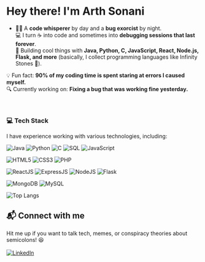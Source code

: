 # **Hey there! I'm Arth Sonani**  
- 👨‍💻 A **code whisperer** by day and a **bug exorcist** by night.  
💻 I turn ☕ into code and sometimes into **debugging sessions that last forever**.  
🚀 Building cool things with **Java, Python, C, JavaScript, React, Node.js, Flask, and more** (basically, I collect programming languages like Infinity Stones 💎).  

💡 Fun fact: **90% of my coding time is spent staring at errors I caused myself.**  
🔍 Currently working on: **Fixing a bug that was working fine yesterday.**  
<br><br>

### 💻 Tech Stack
I have experience working with various technologies, including:


![Java](https://img.shields.io/badge/Java-007396?style=for-the-badge&logo=java&logoColor=white)
![Python](https://img.shields.io/badge/Python-3776AB?style=for-the-badge&logo=python&logoColor=white)
![C](https://img.shields.io/badge/C-00599C?style=for-the-badge&logo=c&logoColor=white)
![SQL](https://img.shields.io/badge/SQL-4479A1?style=for-the-badge&logo=mysql&logoColor=white)
![JavaScript](https://img.shields.io/badge/JavaScript-F7DF1E?style=for-the-badge&logo=javascript&logoColor=black)


![HTML5](https://img.shields.io/badge/HTML5-E34F26?style=for-the-badge&logo=html5&logoColor=white)
![CSS3](https://img.shields.io/badge/CSS3-1572B6?style=for-the-badge&logo=css3&logoColor=white)
![PHP](https://img.shields.io/badge/PHP-777BB4?style=for-the-badge&logo=php&logoColor=white)


![ReactJS](https://img.shields.io/badge/React-61DAFB?style=for-the-badge&logo=react&logoColor=black)
![ExpressJS](https://img.shields.io/badge/Express.js-000000?style=for-the-badge&logo=express&logoColor=white)
![NodeJS](https://img.shields.io/badge/Node.js-339933?style=for-the-badge&logo=node.js&logoColor=white)
![Flask](https://img.shields.io/badge/Flask-000000?style=for-the-badge&logo=flask&logoColor=white)


![MongoDB](https://img.shields.io/badge/MongoDB-47A248?style=for-the-badge&logo=mongodb&logoColor=white)
![MySQL](https://img.shields.io/badge/MySQL-4479A1?style=for-the-badge&logo=mysql&logoColor=white)


![Top Langs](https://github-readme-stats.vercel.app/api/top-langs/?username=arthsonani&layout=compact&theme=radical)


## 📬 Connect with me
Hit me up if you want to talk tech, memes, or conspiracy theories about semicolons! 😆   <br><br>
[![LinkedIn](https://img.shields.io/badge/LinkedIn-ArthSonani-blue?style=flat-square&logo=linkedin)](https://www.linkedin.com/in/arthsonani)
